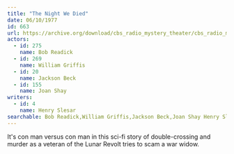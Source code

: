 ```yaml
---
title: "The Night We Died"
date: 06/10/1977
id: 663
url: https://archive.org/download/cbs_radio_mystery_theater/cbs_radio_mystery_theater-0651-0700.zip/cbs_radio_mystery_theater-0651-0700%2Fcbsrmt_0663_the_night_we_died.mp3
actors:  
  - id: 275
    name: Bob Readick  
  - id: 269
    name: William Griffis  
  - id: 20
    name: Jackson Beck  
  - id: 155
    name: Joan Shay
writers:  
  - id: 4
    name: Henry Slesar
searchable: Bob Readick,William Griffis,Jackson Beck,Joan Shay Henry Slesar
---
```

It's con man versus con man in this sci-fi story of double-crossing and murder as a veteran of the Lunar Revolt tries to scam a war widow.